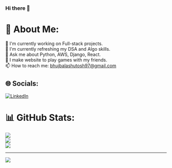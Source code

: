 ### Hi there 👋

<!--
**Ashutosh257/Ashutosh257** is a ✨ _special_ ✨ repository because its `README.md` (this file) appears on your GitHub profile.

Here are some ideas to get you started:

- 🔭 I’m currently working on ...
- 🌱 I’m currently learning ...
- 👯 I’m looking to collaborate on ...
- 🤔 I’m looking for help with ...
- 💬 Ask me about ...
- 📫 How to reach me: ...
- 😄 Pronouns: ...
- ⚡ Fun fact: ...
-->

# 💫 About Me:
🔭 I'm currently working on Full-stack projects.<br>🌱 I'm currently refreshing my DSA and Algo skills. <br>💬 Ask me about Python, AWS, Django, React.<br>🥳 I make website to play games with my friends.<br>📫 How to reach me: bhujbalashutosh97@gmail.com


## 🌐 Socials:
[![LinkedIn](https://img.shields.io/badge/LinkedIn-%230077B5.svg?logo=linkedin&logoColor=white)](https://linkedin.com/in/https://www.linkedin.com/in/ashutosh-bhujbal/) 

# 📊 GitHub Stats:
![](https://github-readme-stats.vercel.app/api?username=Ashutosh257&theme=dark&hide_border=false&include_all_commits=false&count_private=false)<br/>
![](https://github-readme-streak-stats.herokuapp.com/?user=Ashutosh257&theme=dark&hide_border=false)<br/>
![](https://github-readme-stats.vercel.app/api/top-langs/?username=Ashutosh257&theme=dark&hide_border=false&include_all_commits=false&count_private=false&layout=compact)

---
[![](https://visitcount.itsvg.in/api?id=Ashutosh257&icon=0&color=2)](https://visitcount.itsvg.in)

<!-- Proudly created with GPRM ( https://gprm.itsvg.in ) -->
